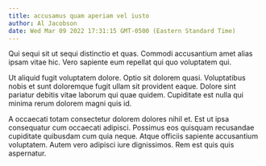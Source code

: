 ```yaml
---
title: accusamus quam aperiam vel iusto
author: Al Jacobson
date: Wed Mar 09 2022 17:31:15 GMT-0500 (Eastern Standard Time)
---
```

Qui sequi sit ut sequi distinctio et quas. Commodi accusantium amet alias ipsam vitae hic. Vero sapiente eum repellat qui quo voluptatem qui.

 Ut aliquid fugit voluptatem dolore. Optio sit dolorem quasi. Voluptatibus nobis et sunt doloremque fugit ullam sit provident eaque. Dolore sint pariatur debitis vitae laborum qui quae quidem. Cupiditate est nulla qui minima rerum dolorem magni quis id.

 A occaecati totam consectetur dolorem dolores nihil et. Est ut ipsa consequatur cum occaecati adipisci. Possimus eos quisquam recusandae cupiditate quibusdam cum quia neque. Atque officiis sapiente accusantium voluptatem. Autem vero adipisci iure dignissimos. Rem est quis quis aspernatur.